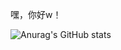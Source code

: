嘿，你好w！

![Anurag's GitHub stats](https://github-readme-stats.vercel.app/api?username=Xiaomichael&count_private=true&theme=tokyonight)

